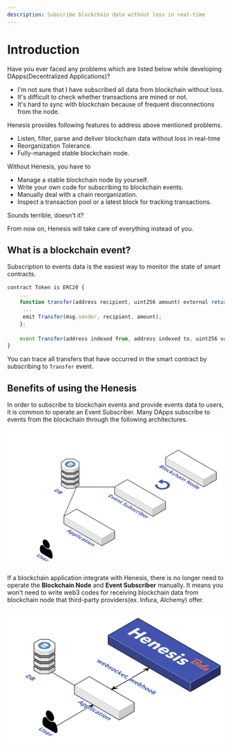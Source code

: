```yaml
---
description: Subscribe blockchain data without loss in real-time
---
```


# Introduction

Have you ever faced any problems which are listed below while developing DApps\(Decentralized Applications\)?‌

* I'm not sure that I have subscribed all data from blockchain without loss. 
* It's difficult to check whether transactions are mined or not.
* It's hard to sync with blockchain because of frequent disconnections from the node.

Henesis provides following features to address above mentioned problems.‌

* Listen, filter, parse and deliver blockchain data without loss in real-time
* Reorganization Tolerance.
* Fully-managed stable blockchain node.

Without Henesis, you have to‌

* Manage a stable blockchain node by yourself.
* Write your own code for subscribing to blockchain events.
* Manually deal with a chain reorganization.
* Inspect a transaction pool or a latest block for tracking transactions.

Sounds terrible, doesn't it?‌

From now on, Henesis will take care of everything instead of you.

## What is a blockchain event?‌

Subscription to events data is the easiest way to monitor the state of smart contracts.

```javascript
contract Token is ERC20 {
    ...
    function transfer(address recipient, uint256 amount) external returns (bool){
     ...
     emit Transfer(msg.sender, recipient, amount);
    };

    event Transfer(address indexed from, address indexed to, uint256 value);
}
```

You can trace all transfers that have occurred in the smart contract by subscribing to `Transfer` event.‌

## Benefits of using the Henesis <a id="benefits-of-using-the-henesis"></a>

‌In order to subscribe to blockchain events and provide events data to users, it is common to operate an Event Subscriber. Many DApps subscribe to events from the blockchain through the following architectures.‌

![](../.gitbook/assets/2019-10-10-1.29.08.png)

If a blockchain application integrate with Henesis, there is no longer need to operate the **Blockchain Node** and **Event Subscriber** manually. It means you won't need to write web3 codes for receiving blockchain data from blockchain node that third-party providers\(ex. Infura, Alchemy\) offer.



![](../.gitbook/assets/2019-10-10-1.33.31.png)

